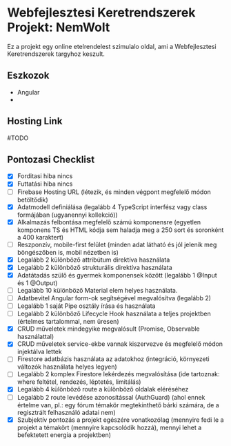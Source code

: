 # Webfejlesztesi Keretrendszerek Projekt: NemWolt

Ez a projekt egy online etelrendelest szimulalo oldal, ami a Webfejlesztesi Keretrendszerek targyhoz keszult.

## Eszkozok

- Angular
- 

## Hosting Link

#TODO

## Pontozasi Checklist

- [X] Forditasi hiba nincs
- [X] Futtatási hiba nincs
- [ ] Firebase Hosting URL (létezik, és minden végpont megfelelő módon betöltődik)
- [X] Adatmodell definiálása (legalább 4 TypeScript interfész vagy class formájában (ugyanennyi kollekció))
- [X] Alkalmazás felbontása megfelelő számú komponensre (egyetlen komponens TS és HTML kódja sem haladja meg a 250 sort és soronként a 400 karaktert)
- [ ] Reszponzív, mobile-first felület (minden adat látható és jól jelenik meg böngészőben is, mobil nézetben is)
- [X] Legalább 2 különböző attribútum direktíva használata
- [X] Legalább 2 különböző strukturális direktíva használata
- [X] Adatátadás szülő és gyermek komponensek között (legalább 1 @Input és 1 @Output)
- [ ] Legalább 10 különböző Material elem helyes használata.
- [ ] Adatbevitel Angular form-ok segítségével megvalósítva (legalább 2)
- [ ] Legalább 1 saját Pipe osztály írása és használata
- [ ] Legalább 2 különböző Lifecycle Hook használata a teljes projektben (értelmes tartalommal, nem üresen)
- [X] CRUD műveletek mindegyike megvalósult (Promise, Observable használattal)
- [X] CRUD műveletek service-ekbe vannak kiszervezve és megfelelő módon injektálva lettek
- [ ] Firestore adatbázis használata az adatokhoz (integráció, környezeti változók használata helyes legyen)
- [ ] Legalább 2 komplex Firestore lekérdezés megvalósítása (ide tartoznak: where feltétel, rendezés, léptetés, limitálás)
- [X] Legalább 4 különböző route a különböző oldalak eléréséhez
- [ ] Legalább 2 route levédése azonosítással (AuthGuard) (ahol ennek értelme van, pl.: egy fórum témakör megtekinthető bárki számára, de a regisztrált felhasználó adatai nem)
- [X] Szubjektív pontozás a projekt egészére vonatkozólag (mennyire fedi le a projekt a témakört (mennyire kapcsolódik hozzá), mennyi lehet a befektetett energia a projektben)
